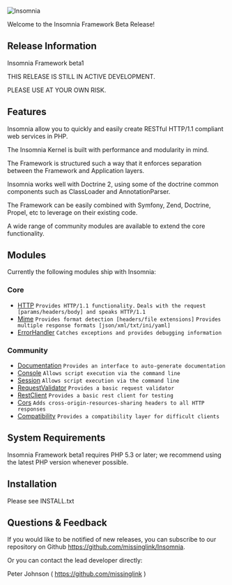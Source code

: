 ![Insomnia](http://i.imgur.com/3zwKq.jpg)

Welcome to the Insomnia Framework Beta Release! 

Release Information
-------------------

Insomnia Framework beta1

THIS RELEASE IS STILL IN ACTIVE DEVELOPMENT.

PLEASE USE AT YOUR OWN RISK.

Features
--------

Insomnia allow you to quickly and easily create RESTful HTTP/1.1 compliant web services in PHP.

The Insomnia Kernel is built with performance and modularity in mind.

The Framework is structured such a way that it enforces separation between the Framework and Application layers.

Insomnia works well with Doctrine 2, using some of the doctrine common components such as ClassLoader and AnnotationParser.

The Framework can be easily combined with Symfony, Zend, Doctrine, Propel, etc to leverage on their existing code.

A wide range of community modules are available to extend the core functionality.

Modules
-------

Currently the following modules ship with Insomnia:

### Core

* [HTTP](https://github.com/missinglink/Insomnia/tree/master/lib/Insomnia/Kernel/Module/HTTP)
    `Provides HTTP/1.1 functionality.` `Deals with the request [params/headers/body] and speaks HTTP/1.1`
* [Mime](https://github.com/missinglink/Insomnia/tree/master/lib/Insomnia/Kernel/Module/Mime)
    `Provides format detection [headers/file extensions]` `Provides multiple response formats [json/xml/txt/ini/yaml]`
* [ErrorHandler](https://github.com/missinglink/Insomnia/tree/master/lib/Insomnia/Kernel/Module/ErrorHandler)
    `Catches exceptions and provides debugging information`

### Community

* [Documentation](https://github.com/missinglink/Insomnia/tree/master/Community/Module/Documentation)
    `Provides an interface to auto-generate documentation`
* [Console](https://github.com/missinglink/Insomnia/tree/master/Community/Module/Console)
    `Allows script execution via the command line`
* [Session](https://github.com/missinglink/Insomnia/tree/master/Community/Module/Session)
    `Allows script execution via the command line`
* [RequestValidator](https://github.com/missinglink/Insomnia/tree/master/Community/Module/RequestValidator)
    `Provides a basic request validator`
* [RestClient](https://github.com/missinglink/Insomnia/tree/master/Community/Module/RestClient)
    `Provides a basic rest client for testing`
* [Cors](https://github.com/missinglink/Insomnia/tree/master/Community/Module/Cors)
    `Adds cross-origin-resources-sharing headers to all HTTP responses`
* [Compatibility](https://github.com/missinglink/Insomnia/tree/master/Community/Module/Compatibility)
    `Provides a compatibility layer for difficult clients`

System Requirements
------------------------

Insomnia Framework beta1 requires PHP 5.3 or later; we recommend using the
latest PHP version whenever possible.

Installation
------------------------

Please see INSTALL.txt

Questions & Feedback
------------------------

If you would like to be notified of new releases, you can subscribe to our 
repository on Github https://github.com/missinglink/Insomnia.

Or you can contact the lead developer directly:

Peter Johnson ( https://github.com/missinglink )
